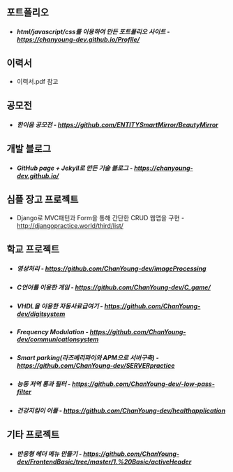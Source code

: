 ## 포트폴리오
- ##### html/javascript/css를 이용하여 만든 포트폴리오 사이트 - https://chanyoung-dev.github.io/Profile/

## 이력서
- 이력서.pdf 참고

## 공모전
- ##### 한이음 공모전 - https://github.com/ENTITYSmartMirror/BeautyMirror


## 개발 블로그
- ##### GitHub page + Jekyll로 만든 기술 블로그 - https://chanyoung-dev.github.io/

## 심플 장고 프로젝트
- Django로 MVC패턴과 Form을 통해 간단한 CRUD 웹앱을 구현 - http://djangopractice.world/third/list/

## 학교 프로젝트
- ##### 영상처리 - https://github.com/ChanYoung-dev/imageProcessing
- ##### C언어를 이용한 게임 - https://github.com/ChanYoung-dev/C_game/
- ##### VHDL을 이용한 자동사료급여기 - https://github.com/ChanYoung-dev/digitsystem
- ##### Frequency Modulation - https://github.com/ChanYoung-dev/communicationsystem
- ##### Smart parking(라즈베리파이와 APM으로 서버구축) - https://github.com/ChanYoung-dev/SERVERpractice
- ##### 능동 저역 통과 필터 - https://github.com/ChanYoung-dev/-low-pass-filter
- ##### 건강지킴이 어플 - https://github.com/ChanYoung-dev/healthapplication

## 기타 프로젝트
- ##### 반응형 헤더 메뉴 만들기 - https://github.com/ChanYoung-dev/FrontendBasic/tree/master/1.%20Basic/activeHeader